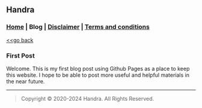 ## Handra

### [Home](/) | Blog | [Disclaimer](/disclaimer) | [Terms and conditions](/tnc)

[<<go back](..)

### First Post
Welcome. This is my first blog post using Github Pages as a place to keep this website. I hope to be able to post more useful and helpful materials in the near future.

---
> Copyright &copy; 2020-2024 Handra. All Rights Reserved.